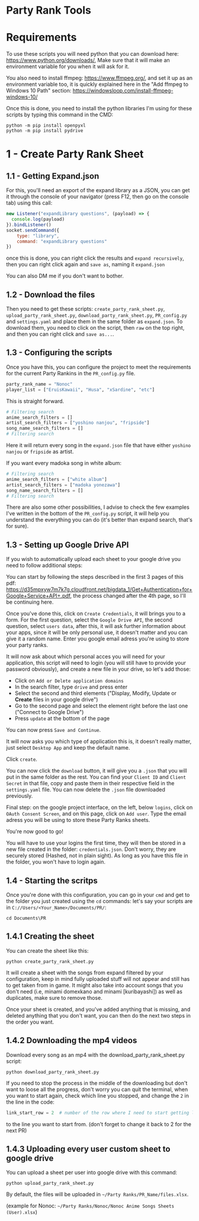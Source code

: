 # Party Rank Tools

# Requirements

To use these scripts you will need python that you can download here: <https://www.python.org/downloads/>,
Make sure that it will make an environment variable for you when it will ask for it.

You also need to install ffmpeg: <https://www.ffmpeg.org/>, and set it up as an environment variable too, it is quickly explained here in the "Add ffmpeg to Windows 10 Path" section: <https://windowsloop.com/install-ffmpeg-windows-10/>

Once this is done, you need to install the python libraries I'm using for these scripts by typing this command in the CMD:

```
python -m pip install openpyxl
python -m pip install pydrive
```

# 1 - Create Party Rank Sheet

## 1.1 - Getting Expand.json

For this, you'll need an export of the expand library as a JSON, you can get it through the console of your navigator (press F12, then go on the console tab) using this call:

```js
new Listener("expandLibrary questions", (payload) => {
  console.log(payload)
}).bindListener()
socket.sendCommand({
    type: "library",
    command: "expandLibrary questions"
})
```
once this is done, you can right click the results and `expand recursively`, then you can right click again and `save as`, naming it `expand.json`

You can also DM me if you don't want to bother.

## 1.2 - Download the files

Then you need to get these scripts: `create_party_rank_sheet.py`, `upload_party_rank_sheet.py`, `download_party_rank_sheet.py`, `PR_config.py` and `settings.yaml` and place them in the same folder as `expand.json`. To download them, you need to click on the script, then `raw` on the top right, and then you can right click and `save as...`.

## 1.3 - Configuring the scripts

Once you have this, you can configure the project to meet the requirements for the current Party Rankins in the `PR_config.py` file.

```py
party_rank_name = "Nonoc"
player_list = ["EruisKawaii", "Husa", "xSardine", "etc"]
```

This is straight forward.

```py
# Filtering search
anime_search_filters = []
artist_search_filters = ["yoshino nanjou", "fripside"]
song_name_search_filters = []
# Filtering search
```
Here it will return every song in the `expand.json` file that have either `yoshino nanjou` or `fripside` as artist.

If you want every madoka song in white album:
```py
# Filtering search
anime_search_filters = ["white album"]
artist_search_filters = ["madoka yonezawa"]
song_name_search_filters = []
# Filtering search
```

There are also some other possibilities, I advise to check the few examples I've written in the bottom of the `PR_config.py` script, it will help you understand the everything you can do (it's better than expand search, that's for sure).

## 1.3 - Setting up Google Drive API

If you wish to automatically upload each sheet to your google drive you need to follow additional steps:

You can start by following the steps described in the first 3 pages of this pdf:
<https://d35mpxyw7m7k7g.cloudfront.net/bigdata_1/Get+Authentication+for+Google+Service+API+.pdf>, the process changed after the 4th page, so I'll be continuing here.

Once you've done this, click on `Create Credentials`, it will brings you to a form.
For the first question, select the `Google Drive API`, the second question, select `users data`, after this, it will ask further information about your apps, since it will be only personal use, it doesn't matter and you can give it a random name. Enter you google email adress you're using to store your party ranks.

It will now ask about which personal acces you will need for your application, this script will need to login (you will still have to provide your password obviously), and create a new file in your drive, so let's add those:
- Click on `Add or Delete application domains`
- In the search filter, type `drive` and press enter
- Select the second and third elements ("Display, Modify, Update or **Create** files in your google drive")
- Go to the second page and select the element right before the last one ("Connect to Google Drive")
- Press `update` at the bottom of the page

You can now press `Save and Continue`.

It will now asks you which type of application this is, it doesn't really matter, just select `Desktop App` and keep the default name.

Click `create`.

You can now click the `download` button, it will give you a `.json` that you will put in the same folder as the rest. You can find your `Client ID` and `Client Secret` in that file, copy and paste them in their respective field in the `settings.yaml` file. You can now delete the `.json` file downloaded previously.

Final step: on the google project interface, on the left, below `logins`, click on `OAuth Consent Screen`, and on this page, click on `Add user`. Type the email adress you will be using to store these Party Ranks sheets.

You're now good to go!

You will have to use your logins the first time, they will then be stored in a new file created in the folder: `credentials.json`. Don't worry, they are securely stored (Hashed, not in plain sight). As long as you have this file in the folder, you won't have to login again.

## 1.4 - Starting the scritps

Once you're done with this configuration, you can go in your `cmd` and get to the folder you just created using the `cd` commands:
let's say your scripts are in `C://Users/<Your_Name>/Documents/PR/`:
```
cd Documents\PR
```

## 1.4.1 Creating the sheet

You can create the sheet like this:
```
python create_party_rank_sheet.py
```

It will create a sheet with the songs from expand filtered by your configuration, keep in mind fully uploaded stuff will not appear and still has to get taken from in game. It might also take into account songs that you don't need (i.e, minami domexkano and minami [kuribayashi]) as well as duplicates, make sure to remove those.

Once your sheet is created, and you've added anything that is missing, and deleted anything that you don't want, you can then do the next two steps in the order you want.

## 1.4.2 Downloading the mp4 videos

Download every song as an mp4 with the download_party_rank_sheet.py script:
```
python download_party_rank_sheet.py
```

If you need to stop the process in the middle of the downloading but don't want to loose all the progress, don't worry you can quit the terminal, when you want to start again, check which line you stopped, and change the `2` in the line in the code:
```py
link_start_row = 2  # number of the row where I need to start getting links
```
to the line you want to start from. (don't forget to change it back to 2 for the next PR)

## 1.4.3 Uploading every user custom sheet to google drive

You can upload a sheet per user into google drive with this command:
```
python upload_party_rank_sheet.py
```
By default, the files will be uploaded in `~/Party Ranks/PR_Name/files.xlsx`.

(example for Nonoc: `~/Party Ranks/Nonoc/Nonoc Anime Songs Sheets (User).xlsx`)